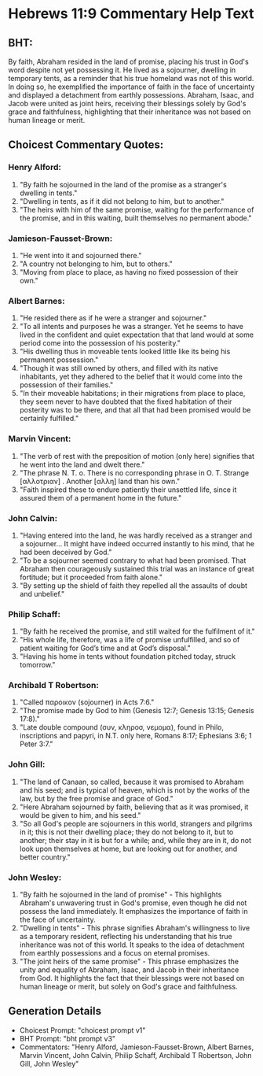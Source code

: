 # Hebrews 11:9 Commentary Help Text

## BHT:
By faith, Abraham resided in the land of promise, placing his trust in God's word despite not yet possessing it. He lived as a sojourner, dwelling in temporary tents, as a reminder that his true homeland was not of this world. In doing so, he exemplified the importance of faith in the face of uncertainty and displayed a detachment from earthly possessions. Abraham, Isaac, and Jacob were united as joint heirs, receiving their blessings solely by God's grace and faithfulness, highlighting that their inheritance was not based on human lineage or merit.

## Choicest Commentary Quotes:
### Henry Alford:
1. "By faith he sojourned in the land of the promise as a stranger's dwelling in tents." 
2. "Dwelling in tents, as if it did not belong to him, but to another." 
3. "The heirs with him of the same promise, waiting for the performance of the promise, and in this waiting, built themselves no permanent abode."

### Jamieson-Fausset-Brown:
1. "He went into it and sojourned there."
2. "A country not belonging to him, but to others."
3. "Moving from place to place, as having no fixed possession of their own."

### Albert Barnes:
1. "He resided there as if he were a stranger and sojourner."
2. "To all intents and purposes he was a stranger. Yet he seems to have lived in the confident and quiet expectation that that land would at some period come into the possession of his posterity."
3. "His dwelling thus in moveable tents looked little like its being his permanent possession."
4. "Though it was still owned by others, and filled with its native inhabitants, yet they adhered to the belief that it would come into the possession of their families."
5. "In their moveable habitations; in their migrations from place to place, they seem never to have doubted that the fixed habitation of their posterity was to be there, and that all that had been promised would be certainly fulfilled."

### Marvin Vincent:
1. "The verb of rest with the preposition of motion (only here) signifies that he went into the land and dwelt there." 
2. "The phrase N. T. o. There is no corresponding phrase in O. T. Strange [αλλοτριαν] . Another [αλλη] land than his own."
3. "Faith inspired these to endure patiently their unsettled life, since it assured them of a permanent home in the future."

### John Calvin:
1. "Having entered into the land, he was hardly received as a stranger and a sojourner... It might have indeed occurred instantly to his mind, that he had been deceived by God." 
2. "To be a sojourner seemed contrary to what had been promised. That Abraham then courageously sustained this trial was an instance of great fortitude; but it proceeded from faith alone." 
3. "By setting up the shield of faith they repelled all the assaults of doubt and unbelief."

### Philip Schaff:
1. "By faith he received the promise, and still waited for the fulfilment of it." 
2. "His whole life, therefore, was a life of promise unfulfilled, and so of patient waiting for God’s time and at God’s disposal." 
3. "Having his home in tents without foundation pitched today, struck tomorrow."

### Archibald T Robertson:
1. "Called παροικον (sojourner) in Acts 7:6."
2. "The promise made by God to him (Genesis 12:7; Genesis 13:15; Genesis 17:8)."
3. "Late double compound (συν, κληροσ, νεμομα), found in Philo, inscriptions and papyri, in N.T. only here, Romans 8:17; Ephesians 3:6; 1 Peter 3:7."

### John Gill:
1. "The land of Canaan, so called, because it was promised to Abraham and his seed; and is typical of heaven, which is not by the works of the law, but by the free promise and grace of God."
2. "Here Abraham sojourned by faith, believing that as it was promised, it would be given to him, and his seed."
3. "So all God's people are sojourners in this world, strangers and pilgrims in it; this is not their dwelling place; they do not belong to it, but to another; their stay in it is but for a while; and, while they are in it, do not look upon themselves at home, but are looking out for another, and better country."

### John Wesley:
1. "By faith he sojourned in the land of promise" - This highlights Abraham's unwavering trust in God's promise, even though he did not possess the land immediately. It emphasizes the importance of faith in the face of uncertainty.
2. "Dwelling in tents" - This phrase signifies Abraham's willingness to live as a temporary resident, reflecting his understanding that his true inheritance was not of this world. It speaks to the idea of detachment from earthly possessions and a focus on eternal promises.
3. "The joint heirs of the same promise" - This phrase emphasizes the unity and equality of Abraham, Isaac, and Jacob in their inheritance from God. It highlights the fact that their blessings were not based on human lineage or merit, but solely on God's grace and faithfulness.


## Generation Details
- Choicest Prompt: "choicest prompt v1"
- BHT Prompt: "bht prompt v3"
- Commentators: "Henry Alford, Jamieson-Fausset-Brown, Albert Barnes, Marvin Vincent, John Calvin, Philip Schaff, Archibald T Robertson, John Gill, John Wesley"
